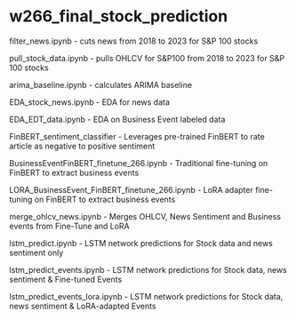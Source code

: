 # w266_final_stock_prediction

filter_news.ipynb - cuts news from 2018 to 2023 for S&P 100 stocks

pull_stock_data.ipynb - pulls OHLCV for S&P100 from 2018 to 2023 for S&P 100 stocks

arima_baseline.ipynb - calculates ARIMA baseline

EDA_stock_news.ipynb - EDA for news data

EDA_EDT_data.ipynb - EDA on Business Event labeled data

FinBERT_sentiment_classifier - Leverages pre-trained FinBERT to rate article as negative to positive sentiment

BusinessEventFinBERT_finetune_266.ipynb - Traditional fine-tuning on FinBERT to extract business events

LORA_BusinessEvent_FinBERT_finetune_266.ipynb - LoRA adapter fine-tuning on FinBERT to extract business events

merge_ohlcv_news.ipynb - Merges OHLCV, News Sentiment and Business events from Fine-Tune and LoRA

lstm_predict.ipynb - LSTM network predictions for Stock data and news sentiment only

lstm_predict_events.ipynb - LSTM network predictions for Stock data, news sentiment & Fine-tuned Events

lstm_predict_events_lora.ipynb - LSTM network predictions for Stock data, news sentiment & LoRA-adapted Events
